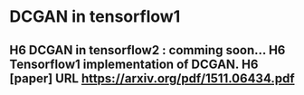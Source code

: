 # DCGAN in tensorflow1
H6 DCGAN in tensorflow2 : comming soon...
H6 Tensorflow1 implementation of DCGAN.
H6 [paper] URL https://arxiv.org/pdf/1511.06434.pdf
----------------
##

